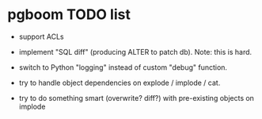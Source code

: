 pgboom TODO list
================

* support ACLs

* implement "SQL diff" (producing ALTER to patch db).
  Note: this is hard.

* switch to Python "logging" instead of custom "debug" function.

* try to handle object dependencies on explode / implode / cat.

* try to do something smart (overwrite? diff?) with pre-existing objects on implode

